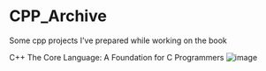 # CPP_Archive
Some cpp projects I've prepared while working on the book 

C++ The Core Language: A Foundation for C Programmers
![image](https://user-images.githubusercontent.com/62226642/212725117-5048a2d7-050b-40de-9e58-d39c39639c16.png)
